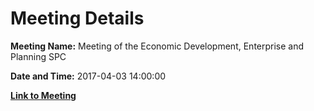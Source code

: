 # Meeting Details

**Meeting Name:** Meeting of the Economic Development, Enterprise and Planning SPC

**Date and Time:** 2017-04-03 14:00:00

**[Link to Meeting](https://www.limerick.ie/council/whats-on/meeting-economic-development-enterprise-and-planning-spc)**
